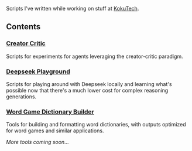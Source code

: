 Scripts I've written while working on stuff at [KokuTech](https://www.kokutech.com/).

## Contents

### [Creator Critic](./creator-critic/)
Scripts for experiments for agents leveraging the creator-critic paradigm.

### [Deepseek Playground](./deepseek-playground/)
Scripts for playing around with Deepseek locally and learning what's possible now that there's a much lower cost for complex reasoning generations.

### [Word Game Dictionary Builder](./word-game-dictionary-builder/)
Tools for building and formatting word dictionaries, with outputs optimized for word games and similar applications.

_More tools coming soon..._